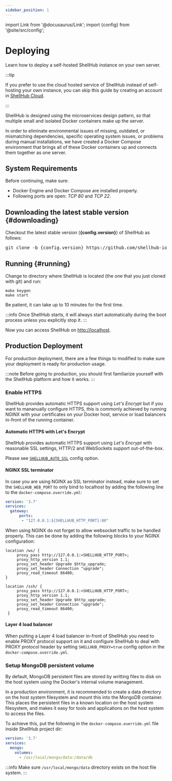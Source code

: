 ```yaml
---
sidebar_position: 1
---
```


import Link from '@docusaurus/Link';
import {config} from '@site/src/config';

# Deploying

Learn how to deploy a self-hosted ShellHub instance on your own server.

:::tip

If you prefer to use the cloud hosted service of ShellHub instead of
self-hosting your own instance, you can skip this guide by creating
an account in [ShellHub Cloud](https://shellhub.io).

:::

ShellHub is designed using the microservices design pattern, so that multiple small 
and isolated Docker containers make up the server.

In order to eliminate environmental issues of missing, outdated, or mismatching dependencies,
specific operating system issues, or problems during manual installations,
we have created a Docker Compose environment that brings all of these Docker containers up
and connects them together as one server.

## System Requirements

Before continuing, make sure:

* Docker Engine and Docker Compose are installed properly.
* Following ports are open: *TCP 80* and *TCP 22*.

## Downloading the latest stable version {#downloading}

<p>Checkout the latest stable version (<strong>{config.version}</strong>) of ShellHub as follows:</p>

<pre>
git clone -b {config.version} https://github.com/shellhub-io/shellhub.git
</pre>

## Running {#running}

Change to directory where ShellHub is located
(the one that you just cloned with git) and run:

```
make keygen
make start
```

Be patient, it can take up to 10 minutes for the first time.

:::info
Once ShellHub starts, it will always start automatically during the boot process
unless you explicitly stop it.
:::

Now you can access ShellHub on [http://localhost](http://localhost).

## Production Deployment

For production deployment, there are a few things to modified to make sure
your deployment is ready for production usage.

:::note
Before going to production, you should first familiarize yourself with the
ShellHub platform and how it works.
:::

### Enable HTTPS

ShellHub provides automatic HTTPS support using *Let's Encrypt* but if
you want to mananually configure HTTPS, this is commonly achieved by
running NGINX with your certificates on your Docker host, service or
load balancers in-front of the running container.

#### Automatic HTTPS with Let's Encrypt

ShellHub provides automatic HTTPS support using *Let's Encrypt*  with reasonable SSL settings, HTTP/2 and WebSockets support out-of-the-box.

Please see [`SHELLHUB_AUTO_SSL`](/self-hosted/configuring/#shellhub_auto_ssl) config option.

#### NGINX SSL terminator

In case you are using NGINX as SSL terminator instead,
make sure to set the `SHELLHUB_WEB_PORT` to only bind to localhost by
adding the following line to the `docker-compose.override.yml`:

```yaml
version: '3.7'
services:
  gateway:
      ports:
       - "127.0.0.1:${SHELLHUB_HTTP_PORT}:80"
```

When using NGINX do not forget to allow websocket traffic to be handled properly.
This can be done by adding the following blocks to your NGINX configuration:

```
location /ws/ {
     proxy_pass http://127.0.0.1:<SHELLHUB_HTTP_PORT>;
     proxy_http_version 1.1;
     proxy_set_header Upgrade $http_upgrade;
     proxy_set_header Connection "upgrade";
     proxy_read_timeout 86400;
}

location /ssh/ {
     proxy_pass http://127.0.0.1:<SHELLHUB_HTTP_PORT>;
     proxy_http_version 1.1;
     proxy_set_header Upgrade $http_upgrade;
     proxy_set_header Connection "upgrade";
     proxy_read_timeout 86400;
 }
```

#### Layer 4 load balancer

When putting a Layer 4 load balancer in-front of ShellHub you need to enable <Link to="https://www.haproxy.org/download/1.8/doc/proxy-protocol.txt">PROXY protocol</Link>
support on it and configure ShellHub to deal with PROXY protocol header by setting `SHELLHUB_PROXY=true` config option in the `docker-compose.override.yml`.

### Setup MongoDB persistent volume

By default, MongoDB persistent files are stored by writting files to disk
on the host system using the Docker's internal volume management.

In a production environment, it is recommended to create a data directory
on the host system filesystem and mount this into the MongoDB container.
This places the persistent files in a known location on the host system
filesystem, and makes it easy for tools and applications on the host system
to access the files.

To achieve this, put the following in the `docker-compose.override.yml`
file inside ShellHub project dir:

```yaml
version: '3.7'
services:
  mongo:
	volumes:
      - /usr/local/mongo/data:/data/db
```

:::info
Make sure `/usr/local/mongo/data` directory exists on the host file system.
:::
